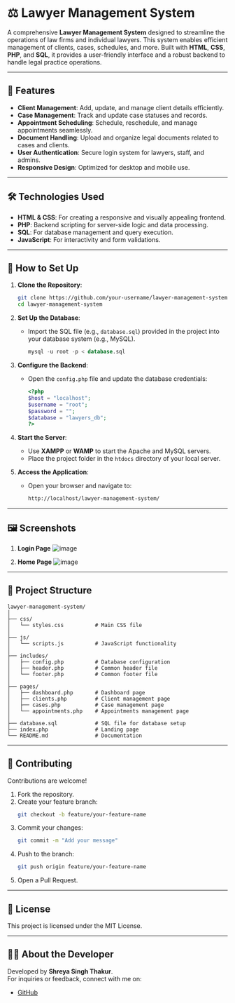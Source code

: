 # ⚖️ Lawyer Management System  

A comprehensive **Lawyer Management System** designed to streamline the operations of law firms and individual lawyers. This system enables efficient management of clients, cases, schedules, and more. Built with **HTML**, **CSS**, **PHP**, and **SQL**, it provides a user-friendly interface and a robust backend to handle legal practice operations.  

---

## 🚀 Features  
- **Client Management**: Add, update, and manage client details efficiently.  
- **Case Management**: Track and update case statuses and records.  
- **Appointment Scheduling**: Schedule, reschedule, and manage appointments seamlessly.  
- **Document Handling**: Upload and organize legal documents related to cases and clients.  
- **User Authentication**: Secure login system for lawyers, staff, and admins.  
- **Responsive Design**: Optimized for desktop and mobile use.  

---

## 🛠️ Technologies Used  
- **HTML & CSS**: For creating a responsive and visually appealing frontend.  
- **PHP**: Backend scripting for server-side logic and data processing.  
- **SQL**: For database management and query execution.  
- **JavaScript**: For interactivity and form validations.  

---

## 📖 How to Set Up  

1. **Clone the Repository**:  
   ```bash
   git clone https://github.com/your-username/lawyer-management-system.git
   cd lawyer-management-system
   ```  

2. **Set Up the Database**:  
   - Import the SQL file (e.g., `database.sql`) provided in the project into your database system (e.g., MySQL).  
     ```sql
     mysql -u root -p < database.sql
     ```  

3. **Configure the Backend**:  
   - Open the `config.php` file and update the database credentials:  
     ```php
     <?php
     $host = "localhost";
     $username = "root";
     $password = "";
     $database = "lawyers_db";
     ?>
     ```  

4. **Start the Server**:  
   - Use **XAMPP** or **WAMP** to start the Apache and MySQL servers.  
   - Place the project folder in the `htdocs` directory of your local server.  

5. **Access the Application**:  
   - Open your browser and navigate to:  
     ```bash
     http://localhost/lawyer-management-system/
     ```

---

## 🖼️ Screenshots  

1. **Login Page**
   ![image](https://github.com/user-attachments/assets/7333c5c7-0ead-4ef9-b4b4-42daa40a33f3)

2. **Home Page**
![image](https://github.com/user-attachments/assets/1dd0b2e6-d3d9-4093-b55c-f2690f05b91a)




---

## 📂 Project Structure  

```plaintext
lawyer-management-system/
│
├── css/
│   └── styles.css          # Main CSS file
│
├── js/
│   └── scripts.js          # JavaScript functionality
│
├── includes/
│   ├── config.php          # Database configuration
│   ├── header.php          # Common header file
│   └── footer.php          # Common footer file
│
├── pages/
│   ├── dashboard.php       # Dashboard page
│   ├── clients.php         # Client management page
│   ├── cases.php           # Case management page
│   └── appointments.php    # Appointments management page
│
├── database.sql            # SQL file for database setup
├── index.php               # Landing page
└── README.md               # Documentation
```

---

## 🤝 Contributing  
Contributions are welcome!  
1. Fork the repository.  
2. Create your feature branch:  
   ```bash
   git checkout -b feature/your-feature-name
   ```  
3. Commit your changes:  
   ```bash
   git commit -m "Add your message"
   ```  
4. Push to the branch:  
   ```bash
   git push origin feature/your-feature-name
   ```  
5. Open a Pull Request.  

---

## 📝 License  
This project is licensed under the MIT License.  

---

## 👩‍💻 About the Developer  
Developed by **Shreya Singh Thakur**.  
For inquiries or feedback, connect with me on:  
- [GitHub](https://github.com/shreyathakurr)  

